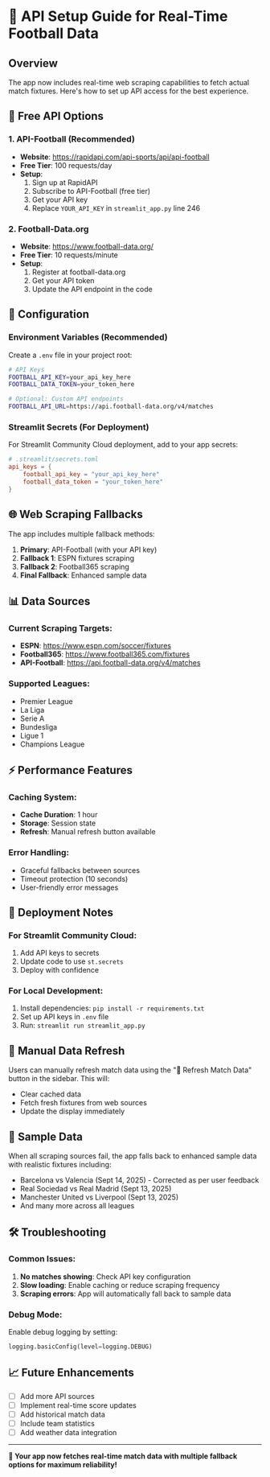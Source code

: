 # 🔑 API Setup Guide for Real-Time Football Data

## Overview
The app now includes real-time web scraping capabilities to fetch actual match fixtures. Here's how to set up API access for the best experience.

## 🚀 Free API Options

### 1. API-Football (Recommended)
- **Website**: https://rapidapi.com/api-sports/api/api-football
- **Free Tier**: 100 requests/day
- **Setup**:
  1. Sign up at RapidAPI
  2. Subscribe to API-Football (free tier)
  3. Get your API key
  4. Replace `YOUR_API_KEY` in `streamlit_app.py` line 246

### 2. Football-Data.org
- **Website**: https://www.football-data.org/
- **Free Tier**: 10 requests/minute
- **Setup**:
  1. Register at football-data.org
  2. Get your API token
  3. Update the API endpoint in the code

## 🔧 Configuration

### Environment Variables (Recommended)
Create a `.env` file in your project root:
```bash
# API Keys
FOOTBALL_API_KEY=your_api_key_here
FOOTBALL_DATA_TOKEN=your_token_here

# Optional: Custom API endpoints
FOOTBALL_API_URL=https://api.football-data.org/v4/matches
```

### Streamlit Secrets (For Deployment)
For Streamlit Community Cloud deployment, add to your app secrets:
```toml
# .streamlit/secrets.toml
api_keys = {
    football_api_key = "your_api_key_here"
    football_data_token = "your_token_here"
}
```

## 🌐 Web Scraping Fallbacks

The app includes multiple fallback methods:

1. **Primary**: API-Football (with your API key)
2. **Fallback 1**: ESPN fixtures scraping
3. **Fallback 2**: Football365 scraping
4. **Final Fallback**: Enhanced sample data

## 📊 Data Sources

### Current Scraping Targets:
- **ESPN**: https://www.espn.com/soccer/fixtures
- **Football365**: https://www.football365.com/fixtures
- **API-Football**: https://api.football-data.org/v4/matches

### Supported Leagues:
- Premier League
- La Liga
- Serie A
- Bundesliga
- Ligue 1
- Champions League

## ⚡ Performance Features

### Caching System:
- **Cache Duration**: 1 hour
- **Storage**: Session state
- **Refresh**: Manual refresh button available

### Error Handling:
- Graceful fallbacks between sources
- Timeout protection (10 seconds)
- User-friendly error messages

## 🚀 Deployment Notes

### For Streamlit Community Cloud:
1. Add API keys to secrets
2. Update code to use `st.secrets`
3. Deploy with confidence

### For Local Development:
1. Install dependencies: `pip install -r requirements.txt`
2. Set up API keys in `.env` file
3. Run: `streamlit run streamlit_app.py`

## 🔄 Manual Data Refresh

Users can manually refresh match data using the "🔄 Refresh Match Data" button in the sidebar. This will:
- Clear cached data
- Fetch fresh fixtures from web sources
- Update the display immediately

## 📝 Sample Data

When all scraping sources fail, the app falls back to enhanced sample data with realistic fixtures including:
- Barcelona vs Valencia (Sept 14, 2025) - Corrected as per user feedback
- Real Sociedad vs Real Madrid (Sept 13, 2025)
- Manchester United vs Liverpool (Sept 13, 2025)
- And many more across all leagues

## 🛠️ Troubleshooting

### Common Issues:
1. **No matches showing**: Check API key configuration
2. **Slow loading**: Enable caching or reduce scraping frequency
3. **Scraping errors**: App will automatically fall back to sample data

### Debug Mode:
Enable debug logging by setting:
```python
logging.basicConfig(level=logging.DEBUG)
```

## 📈 Future Enhancements

- [ ] Add more API sources
- [ ] Implement real-time score updates
- [ ] Add historical match data
- [ ] Include team statistics
- [ ] Add weather data integration

---

**🎯 Your app now fetches real-time match data with multiple fallback options for maximum reliability!**
